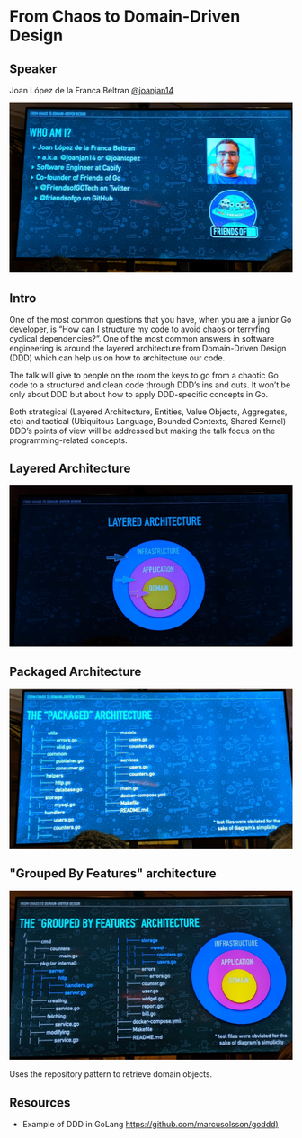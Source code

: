 # From Chaos to Domain-Driven Design

## Speaker

Joan López de la Franca Beltran [@joanjan14](https://twitter.com/joanjan14)

![Speaker](./speaker.jpg)

## Intro

One of the most common questions that you have, when you are a junior Go developer, is “How can I structure my code to avoid chaos or terryfing cyclical dependencies?”. One of the most common answers in software engineering is around the layered architecture from Domain-Driven Design (DDD) which can help us on how to architecture our code.

The talk will give to people on the room the keys to go from a chaotic Go code to a structured and clean code through DDD’s ins and outs. It won’t be only about DDD but about how to apply DDD-specific concepts in Go.

Both strategical (Layered Architecture, Entities, Value Objects, Aggregates, etc) and tactical (Ubiquitous Language, Bounded Contexts, Shared Kernel) DDD’s points of view will be addressed but making the talk focus on the programming-related concepts.

## Layered Architecture

![Layered](./layered-architecture.jpg)

## Packaged Architecture

![Packaged](./packages-architecture.jpg)


## "Grouped By Features" architecture

![Grouped](./group-by-features-architecture.jpg)

Uses the repository pattern to retrieve domain objects.

## Resources

- Example of DDD in GoLang
[https://github.com/marcusolsson/goddd)](https://github.com/marcusolsson/goddd)

